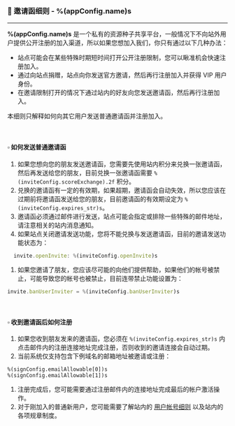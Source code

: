 ### :orange_book: 邀请函细则 - %(appConfig.name)s
---
**%(appConfig.name)s** 是一个私有的资源种子共享平台，一般情况下不向站外用户提供公开注册的加入渠道，所以如果您想加入我们，你只有通过以下几种办法：
  * 站点可能会在某些特殊时期短时间打开公开注册限制，您可以瞅准机会快速注册加入。
  * 通过向站点捐赠，站点向你发送官方邀请，然后再行注册加入并获得 VIP 用户身份。
  * 在邀请限制打开的情况下通过站内的好友向您发送邀请函，然后再行注册加入。

本细则只解释如何向其它用户发送普通邀请函并注册加入。

&emsp;

#### :white_small_square: 如何发送普通邀请函

1. 如果您想向您的朋友发送邀请函，您需要先使用站内积分来兑换一张邀请函，然后再发送给您的朋友，目前兑换一张邀请函需要 `%(inviteConfig.scoreExchange).2f` 积分。
1. 兑换的邀请函有一定的有效期，如果超期，邀请函会自动失效，所以您应该在过期前将邀请函发送给您的朋友，目前邀请函的有效期设定为 `%(inviteConfig.expires_str)s`。
1. 邀请函必须通过邮件进行发送，站点可能会指定或排除一些特殊的邮件地址，请注意相关的站内消息通知。
1. 如果站点关闭邀请发送功能，您将不能兑换与发送邀请函，目前的邀请发送功能状态为：
```javascript
  invite.openInvite: %(inviteConfig.openInvite)s
```
1. 如果您邀请了朋友，您应该尽可能的向他们提供帮助，如果他们的帐号被禁止，可能导致您的帐号也被禁止，目前连带禁止功能设置为：
```javascript
invite.banUserInviter = %(inviteConfig.banUserInviter)s
```

&emsp;

#### :white_small_square: 收到邀请函后如何注册

1. 如果您收到朋友发来的邀请函，您必须在 `%(inviteConfig.expires_str)s` 内点击邮件内的注册连接地址完成注册，否则收到的邀请连接会自动过期。
1. 当前系统仅支持包含下例域名的邮箱地址被邀请或注册：
```
%(signConfig.emailAllowable[0])s
%(signConfig.emailAllowable[1])s
```
1. 注册完成后，您可能需要通过注册邮件内的连接地址完成最后的帐户激活操作。
1. 对于刚加入的普通新用户，您可能需要了解站内的 [用户帐号细则](/about/manual/userAccountRules) 以及站内的各项规章制度。